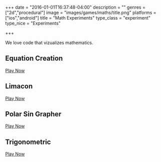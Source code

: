 +++
date = "2016-01-01T16:37:48-04:00"
description = ""
genres = ["2d","procedural"]
image = "images/games/maths/title.png"
platforms = ["ios","android"]
title = "Math Experiments"
type_class = "experiment"
type_nice = "Experiments"

+++

We love code that vizualizes mathematics.

## Equation Creation
[Play Now](https://www.sacredseedstudio.com/UnityMathExperiments/EquationCreation)

## Limacon
[Play Now](https://www.sacredseedstudio.com/UnityMathExperiments/Limacon)

## Polar Sin Grapher
[Play Now](https://www.sacredseedstudio.com/UnityMathExperiments/PolarSinGrapher)

## Trigonometric
[Play Now](https://www.sacredseedstudio.com/UnityMathExperiments/Trigonometric)